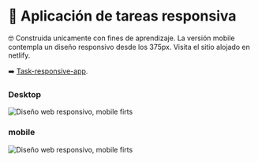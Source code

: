 # :book: Aplicación de tareas responsiva

:nerd_face: Construida unicamente con fines de aprendizaje. La versión mobile contempla un diseño responsivo desde los 375px.
Visita el sitio alojado en netlify.

:arrow_right: [Task-responsive-app]( https://task-responsive-app.netlify.app/).
### Desktop
![Diseño web responsivo, mobile firts](https://i.imgur.com/MN0D4Bi.png)

### mobile
![Diseño web responsivo, mobile firts](https://i.imgur.com/j5TR7Sa.png)


